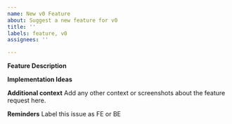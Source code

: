 ```yaml
---
name: New v0 Feature
about: Suggest a new feature for v0
title: ''
labels: feature, v0
assignees: ''

---
```


**Feature Description**
<FILL>

**Implementation Ideas**
<FILL>

**Additional context**
Add any other context or screenshots about the feature request here.

**Reminders**
Label this issue as FE or BE
